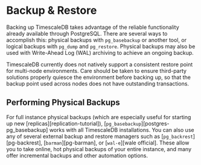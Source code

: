 # Backup & Restore [](backup)

Backing up TimescaleDB takes advantage of the reliable functionality already
available through PostgreSQL.  There are several ways to accomplish this:
physical backups with `pg_basebackup` or another tool, or logical backups with
`pg_dump` and `pg_restore`. Physical backups may also be used with Write-Ahead Log
(WAL) archiving to achieve an ongoing backup.

<highlight type="warning">
TimescaleDB currently does not natively support a consistent restore point for 
multi-node environments. Care should be taken to ensure third-party solutions 
properly quiesce the environment before backing up, so that the backup point 
used across nodes does not have outstanding transactions.
</highlight>

## Performing Physical Backups [](physical-backups)

For full instance physical backups (which are especially useful for starting up
new [replicas][replication-tutorial]), [`pg_basebackup`][postgres-pg_basebackup]
works with all TimescaleDB installations. You can also use any of several
external backup and restore managers such as [`pg_backrest`][pg-backrest],
[`barman`][pg-barman], or [`wal-e`][wale official]. These allow you to take
online, hot physical backups of your entire instance, and many offer incremental
backups and other automation options.